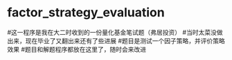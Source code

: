 # factor_strategy_evaluation
#这一程序是我在大二时收到的一份量化基金笔试题（弗居投资）
#当时太菜没做出来，现在毕业了又翻出来还有了些进展
#题目是测试一个因子策略，并评价策略效果
#题目和解题程序都放在这里了，随时会来改进
